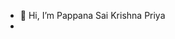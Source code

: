 - 👋 Hi, I’m Pappana Sai Krishna Priya
- 

<!---
skpriya-pappana/skpriya-pappana is a ✨ special ✨ repository because its `README.md` (this file) appears on your GitHub profile.
You can click the Preview link to take a look at your changes.
--->
